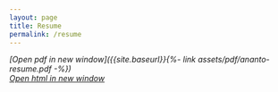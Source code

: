 ```yaml
---
layout: page
title: Resume
permalink: /resume
---
```

*[Open pdf in new window]({{site.baseurl}}{%- link assets/pdf/ananto-resume.pdf -%})*  
*[Open html in new window]({{site.baseurl}}/web-resume)*  


<object data="{{site.baseurl}}{%- link assets/pdf/ananto-resume.pdf -%}" width="100%" height="650" type='application/pdf'/>  